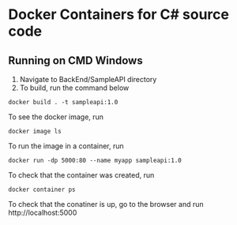 # Docker Containers for C# source code
## Running on CMD Windows

1. Navigate to BackEnd/SampleAPI directory
2. To build, run the command below
```
docker build . -t sampleapi:1.0
```

To see the docker image, run
```
docker image ls
```

To run the image in a container, run
```
docker run -dp 5000:80 --name myapp sampleapi:1.0
```

To check that the container was created, run
```
docker container ps
```

To check that the conatiner is up, go to the browser and run http://localhost:5000
